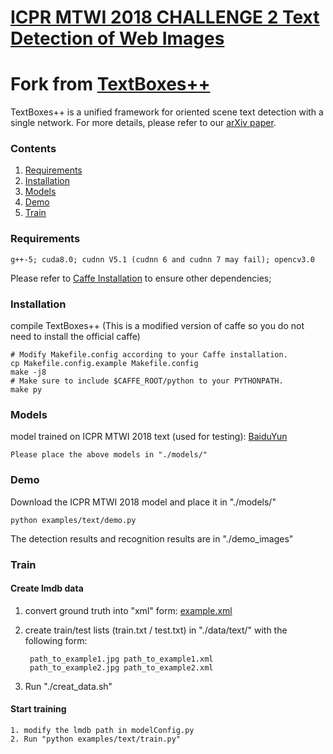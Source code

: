 # [ICPR MTWI 2018 CHALLENGE 2 Text Detection of Web Images](https://tianchi.aliyun.com/competition/introduction.htm?spm=5176.100066.0.0.6acdd780mq0dGw&raceId=231651)

# Fork from [TextBoxes++](https://github.com/MhLiao/TextBoxes_plusplus)

TextBoxes++ is a unified framework for oriented scene text detection with a single network. For more details, please refer to our [arXiv paper](https://arxiv.org/abs/1801.02765). 

### Contents
1. [Requirements](#requirements)
2. [Installation](#installation)
3. [Models](#models)
4. [Demo](#demo)
5. [Train](#train)

### Requirements
    g++-5; cuda8.0; cudnn V5.1 (cudnn 6 and cudnn 7 may fail); opencv3.0
  
Please refer to [Caffe Installation](http://caffe.berkeleyvision.org/install_apt.html) to ensure other dependencies;

### Installation

compile TextBoxes++ (This is a modified version of caffe so you do not need to install the official caffe)
  ```Shell
  # Modify Makefile.config according to your Caffe installation.
  cp Makefile.config.example Makefile.config
  make -j8
  # Make sure to include $CAFFE_ROOT/python to your PYTHONPATH.
  make py
  ```

  
### Models

model trained on ICPR MTWI 2018 text (used for testing):
[BaiduYun](https://pan.baidu.com/s/1bqekTun)
    
    Please place the above models in "./models/"
    
    

### Demo 
Download the ICPR MTWI 2018 model and place it in "./models/"
  ```Shell
  python examples/text/demo.py
  ```
The detection results and recognition results are in "./demo_images"

### Train

#### Create lmdb data

1. convert ground truth into "xml" form: [example.xml](./data/example.xml)
    
2. create train/test lists (train.txt / test.txt) in "./data/text/" with the following form: 

        path_to_example1.jpg path_to_example1.xml
        path_to_example2.jpg path_to_example2.xml
            
3. Run "./creat_data.sh"
    
#### Start training
    
    1. modify the lmdb path in modelConfig.py
    2. Run "python examples/text/train.py"
